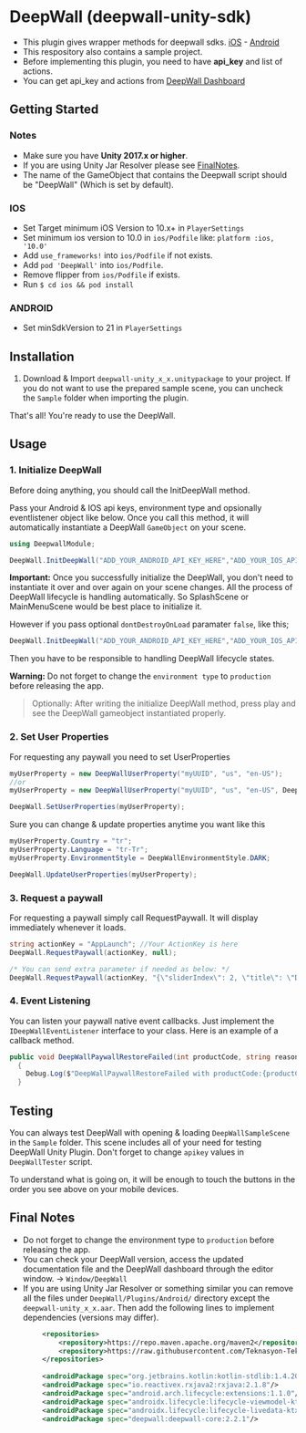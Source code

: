 # DeepWall (deepwall-unity-sdk)

- This plugin gives wrapper methods for deepwall sdks. [iOS](https://github.com/Teknasyon-Teknoloji/deepwall-ios-sdk) - [Android](https://github.com/Teknasyon-Teknoloji/deepwall-android-sdk)
- This respository also contains a sample project.
- Before implementing this plugin, you need to have **api_key** and list of actions.
- You can get api_key and actions from [DeepWall Dashboard](https://console.deepwall.com/)

## Getting Started

### Notes

- Make sure you have **Unity 2017.x or higher**.
- If you are using Unity Jar Resolver please see [FinalNotes](#final-notes).
- The name of the GameObject that contains the Deepwall script should be "DeepWall" (Which is set by default).

### IOS
  - Set Target minimum iOS Version to 10.x+ in `PlayerSettings`
  - Set minimum ios version to 10.0 in `ios/Podfile` like: `platform :ios, '10.0'`
  - Add `use_frameworks!` into `ios/Podfile` if not exists.
  - Add `pod 'DeepWall'` into `ios/Podfile`.
  - Remove flipper from `ios/Podfile` if exists.
  - Run `$ cd ios && pod install`
	
### ANDROID
- Set minSdkVersion to 21 in `PlayerSettings`

## Installation
1. Download & Import `deepwall-unity_x_x.unitypackage` to your project. If you do not want to use the prepared sample scene, you can uncheck the `Sample` folder when importing the plugin.

That's all! You're ready to use the DeepWall.

## Usage

### 1. Initialize DeepWall

Before doing anything, you should call the InitDeepWall method.

Pass your Android & IOS api keys, environment type  and opsionally eventlistener object like below. Once you call this method, it will automatically instantiate a DeepWall `GameObject` on your scene.
```cs 
using DeepwallModule;

DeepWall.InitDeepWall("ADD_YOUR_ANDROID_API_KEY_HERE","ADD_YOUR_IOS_API_KEY_HERE", DeepWallEnvironment.Sandbox, eventListener: this);
```
**Important:** Once you successfully initialize the DeepWall, you don't need to instantiate it over and over again on your scene changes. All the process of DeepWall lifecycle is handling automatically. So SplashScene or MainMenuScene would be best place to initialize it.

  However if you pass optional `dontDestroyOnLoad` paramater `false`, like this;
```cs 
DeepWall.InitDeepWall("ADD_YOUR_ANDROID_API_KEY_HERE","ADD_YOUR_IOS_API_KEY_HERE", DeepWallEnvironment.Sandbox, eventListener: this, dontDestroyOnLoad: false);
```
  Then you have to be responsible to handling DeepWall lifecycle states.
  
**Warning:** Do not forget to change the `environment type` to `production` before releasing the app.

> Optionally: After writing the initialize DeepWall method, press play and see the DeepWall gameobject instantiated properly.


### 2. Set User Properties

For requesting any paywall you need to set UserProperties
```cs 
myUserProperty = new DeepWallUserProperty("myUUID", "us", "en-US");
//or
myUserProperty = new DeepWallUserProperty("myUUID", "us", "en-US", DeepWallEnvironmentStyle.DARK);

DeepWall.SetUserProperties(myUserProperty);
```

Sure you can change & update properties anytime you want like this
```cs 
myUserProperty.Country = "tr";
myUserProperty.Language = "tr-Tr";
myUserProperty.EnvironmentStyle = DeepWallEnvironmentStyle.DARK;

DeepWall.UpdateUserProperties(myUserProperty);
``` 

### 3. Request a paywall

For requesting a paywall simply call RequestPaywall. It will display immediately whenever it loads.
```cs 
string actionKey = "AppLaunch"; //Your ActionKey is here 
DeepWall.RequestPaywall(actionKey, null);

/* You can send extra parameter if needed as below: */
DeepWall.RequestPaywall(actionKey, "{\"sliderIndex\": 2, \"title\": \"Deepwall\"}"); 

``` 

### 4. Event Listening

You can listen your paywall native event callbacks. Just implement the `IDeepWallEventListener` interface to your class. Here is an example of a callback method.
```cs 
public void DeepWallPaywallRestoreFailed(int productCode, string reason, string errorCode, bool isPaymentCancelled)
  {
    Debug.Log($"DeepWallPaywallRestoreFailed with productCode:{productCode}, reason: {reason}, errorCode:{errorCode}, isPaymentCancelled: {isPaymentCancelled}");
  }
```

## Testing

You can always test DeepWall with opening & loading `DeepWallSampleScene` in the `Sample` folder. This scene includes all of your need for testing DeepWall Unity Plugin.
Don't forget to change `apikey` values in `DeepWallTester` script.

To understand what is going on, it will be enough to touch the buttons in the order you see above on your mobile devices.

## Final Notes
- Do not forget to change the environment type to `production` before releasing the app.
- You can check your DeepWall version, access the updated documentation file and the DeepWall dashboard through the editor window. -> `Window/DeepWall`
- If you are using Unity Jar Resolver or something similar you can remove all the files under `DeepWall/Plugins/Android/` directory except the `deepwall-unity_x_x.aar`.
Then add the following lines to implement dependencies (versions may differ).
```xml
        <repositories>
            <repository>https://repo.maven.apache.org/maven2</repository>
            <repository>https://raw.githubusercontent.com/Teknasyon-Teknoloji/deepwall-android-sdk/master/</repository>
        </repositories>
        
        <androidPackage spec="org.jetbrains.kotlin:kotlin-stdlib:1.4.20"/>
        <androidPackage spec="io.reactivex.rxjava2:rxjava:2.1.8"/>
        <androidPackage spec="android.arch.lifecycle:extensions:1.1.0"/>
        <androidPackage spec="androidx.lifecycle:lifecycle-viewmodel-ktx:2.2.0"/>
        <androidPackage spec="androidx.lifecycle:lifecycle-livedata-ktx:2.2.0"/>
        <androidPackage spec="deepwall:deepwall-core:2.2.1"/>
```

